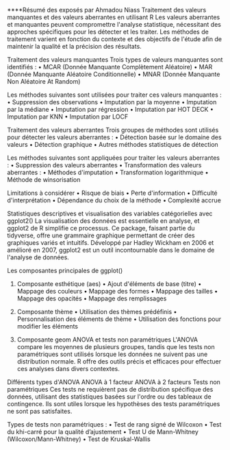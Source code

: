 ****Résumé des exposés par Ahmadou Niass
Traitement des valeurs manquantes et des valeurs aberrantes en utilisant R
Les valeurs aberrantes et manquantes peuvent compromettre l'analyse statistique, nécessitant des approches spécifiques pour les détecter et les traiter. Les méthodes de traitement varient en fonction du contexte et des objectifs de l'étude afin de maintenir la qualité et la précision des résultats.

Traitement des valeurs manquantes
Trois types de valeurs manquantes sont identifiés :
• MCAR (Donnée Manquante Complètement Aléatoire)
• MAR (Donnée Manquante Aléatoire Conditionnelle)
• MNAR (Donnée Manquante Non Aléatoire At Random)

Les méthodes suivantes sont utilisées pour traiter ces valeurs manquantes :
• Suppression des observations
• Imputation par la moyenne
• Imputation par la médiane
• Imputation par régression
• Imputation par HOT DECK
• Imputation par KNN
• Imputation par LOCF

Traitement des valeurs aberrantes
Trois groupes de méthodes sont utilisés pour détecter les valeurs aberrantes :
• Détection basée sur le domaine des valeurs
• Détection graphique
• Autres méthodes statistiques de détection

Les méthodes suivantes sont appliquées pour traiter les valeurs aberrantes :
• Suppression des valeurs aberrantes
• Transformation des valeurs aberrantes :
• Méthodes d'imputation
• Transformation logarithmique
• Méthode de winsorisation

Limitations à considérer
• Risque de biais
• Perte d'information
• Difficulté d'interprétation
• Dépendance du choix de la méthode
• Complexité accrue

Statistiques descriptives et visualisation des variables catégorielles avec ggplot2()
La visualisation des données est essentielle en analyse, et ggplot2 de R simplifie ce processus. Ce package, faisant partie du tidyverse, offre une grammaire graphique permettant de créer des graphiques variés et intuitifs. Développé par Hadley Wickham en 2006 et amélioré en 2007, ggplot2 est un outil incontournable dans le domaine de l'analyse de données.

Les composantes principales de ggplot()
1. Composante esthétique (aes)
• Ajout d'éléments de base (titre)
• Mappage des couleurs
• Mappage des formes
• Mappage des tailles
• Mappage des opacités
• Mappage des remplissages

2. Composante thème
• Utilisation des thèmes prédéfinis
• Personnalisation des éléments de thème
• Utilisation des fonctions pour modifier les éléments

3. Composante geom
ANOVA et tests non paramétriques
L'ANOVA compare les moyennes de plusieurs groupes, tandis que les tests non paramétriques sont utilisés lorsque les données ne suivent pas une distribution normale. R offre des outils précis et efficaces pour effectuer ces analyses dans divers contextes.

Différents types d'ANOVA
ANOVA à 1 facteur
ANOVA à 2 facteurs
Tests non paramétriques
Ces tests ne requièrent pas de distribution spécifique des données, utilisant des statistiques basées sur l'ordre ou des tableaux de contingence. Ils sont utiles lorsque les hypothèses des tests paramétriques ne sont pas satisfaites.

Types de tests non paramétriques :
• Test de rang signé de Wilcoxon
• Test du khi-carré pour la qualité d’ajustement
• Test U de Mann-Whitney (Wilcoxon/Mann-Whitney)
• Test de Kruskal-Wallis






